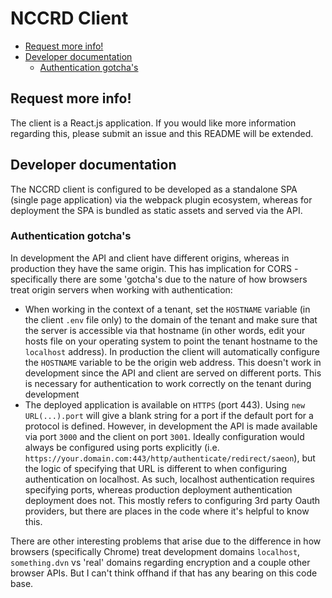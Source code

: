 # NCCRD Client

<!-- START doctoc generated TOC please keep comment here to allow auto update -->
<!-- DON'T EDIT THIS SECTION, INSTEAD RE-RUN doctoc TO UPDATE -->

- [Request more info!](#request-more-info)
- [Developer documentation](#developer-documentation)
  - [Authentication gotcha's](#authentication-gotchas)

<!-- END doctoc generated TOC please keep comment here to allow auto update -->

## Request more info!

The client is a React.js application. If you would like more information regarding this, please submit an issue and this README will be extended.

## Developer documentation

The NCCRD client is configured to be developed as a standalone SPA (single page application) via the webpack plugin ecosystem, whereas for deployment the SPA is bundled as static assets and served via the API.

### Authentication gotcha's

In development the API and client have different origins, whereas in production they have the same origin. This has implication for CORS - specifically there are some 'gotcha's due to the nature of how browsers treat origin servers when working with authentication:

- When working in the context of a tenant, set the `HOSTNAME` variable (in the client `.env` file only) to the domain of the tenant and make sure that the server is accessible via that hostname (in other words, edit your hosts file on your operating system to point the tenant hostname to the `localhost` address). In production the client will automatically configure the `HOSTNAME` variable to be the origin web address. This doesn't work in development since the API and client are served on different ports. This is necessary for authentication to work correctly on the tenant during development
- The deployed application is available on `HTTPS` (port 443). Using `new URL(...).port` will give a blank string for a port if the default port for a protocol is defined. However, in development the API is made available via port `3000` and the client on port `3001`. Ideally configuration would always be configured using ports explicitly (i.e. `https://your.domain.com:443/http/authenticate/redirect/saeon`), but the logic of specifying that URL is different to when configuring authentication on localhost. As such, localhost authentication requires specifying ports, whereas production deployment authentication deployment does not. This mostly refers to configuring 3rd party Oauth providers, but there are places in the code where it's helpful to know this.

There are other interesting problems that arise due to the difference in how browsers (specifically Chrome) treat development domains `localhost`, `something.dvn` vs 'real' domains regarding encryption and a couple other browser APIs. But I can't think offhand if that has any bearing on this code base.
